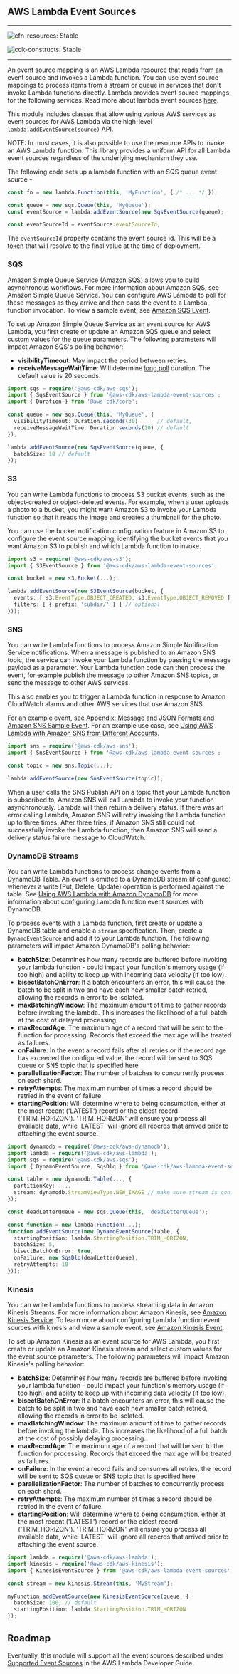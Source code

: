 ## AWS Lambda Event Sources
<!--BEGIN STABILITY BANNER-->

---

![cfn-resources: Stable](https://img.shields.io/badge/cfn--resources-stable-success.svg?style=for-the-badge)

![cdk-constructs: Stable](https://img.shields.io/badge/cdk--constructs-stable-success.svg?style=for-the-badge)

---
<!--END STABILITY BANNER-->

An event source mapping is an AWS Lambda resource that reads from an event source and invokes a Lambda function.
You can use event source mappings to process items from a stream or queue in services that don't invoke Lambda
functions directly. Lambda provides event source mappings for the following services. Read more about lambda
event sources [here](https://docs.aws.amazon.com/lambda/latest/dg/invocation-eventsourcemapping.html).

This module includes classes that allow using various AWS services as event
sources for AWS Lambda via the high-level `lambda.addEventSource(source)` API.

NOTE: In most cases, it is also possible to use the resource APIs to invoke an
AWS Lambda function. This library provides a uniform API for all Lambda event
sources regardless of the underlying mechanism they use.

The following code sets up a lambda function with an SQS queue event source -

```ts
const fn = new lambda.Function(this, 'MyFunction', { /* ... */ });

const queue = new sqs.Queue(this, 'MyQueue');
const eventSource = lambda.addEventSource(new SqsEventSource(queue);

const eventSourceId = eventSource.eventSourceId;
```

The `eventSourceId` property contains the event source id. This will be a
[token](https://docs.aws.amazon.com/cdk/latest/guide/tokens.html) that will resolve to the final value at the time of
deployment.

### SQS

Amazon Simple Queue Service (Amazon SQS) allows you to build asynchronous
workflows. For more information about Amazon SQS, see Amazon Simple Queue
Service. You can configure AWS Lambda to poll for these messages as they arrive
and then pass the event to a Lambda function invocation. To view a sample event,
see [Amazon SQS Event](https://docs.aws.amazon.com/lambda/latest/dg/eventsources.html#eventsources-sqs).

To set up Amazon Simple Queue Service as an event source for AWS Lambda, you
first create or update an Amazon SQS queue and select custom values for the
queue parameters. The following parameters will impact Amazon SQS's polling
behavior:

* __visibilityTimeout__: May impact the period between retries.
* __receiveMessageWaitTime__: Will determine [long
  poll](https://docs.aws.amazon.com/AWSSimpleQueueService/latest/SQSDeveloperGuide/sqs-long-polling.html)
  duration. The default value is 20 seconds.

```ts
import sqs = require('@aws-cdk/aws-sqs');
import { SqsEventSource } from '@aws-cdk/aws-lambda-event-sources';
import { Duration } from '@aws-cdk/core';

const queue = new sqs.Queue(this, 'MyQueue', {
  visibilityTimeout: Duration.seconds(30)      // default,
  receiveMessageWaitTime: Duration.seconds(20) // default
});

lambda.addEventSource(new SqsEventSource(queue, {
  batchSize: 10 // default
});
```

### S3

You can write Lambda functions to process S3 bucket events, such as the
object-created or object-deleted events. For example, when a user uploads a
photo to a bucket, you might want Amazon S3 to invoke your Lambda function so
that it reads the image and creates a thumbnail for the photo.

You can use the bucket notification configuration feature in Amazon S3 to
configure the event source mapping, identifying the bucket events that you want
Amazon S3 to publish and which Lambda function to invoke.

```ts
import s3 = require('@aws-cdk/aws-s3');
import { S3EventSource } from '@aws-cdk/aws-lambda-event-sources';

const bucket = new s3.Bucket(...);

lambda.addEventSource(new S3EventSource(bucket, {
  events: [ s3.EventType.OBJECT_CREATED, s3.EventType.OBJECT_REMOVED ],
  filters: [ { prefix: 'subdir/' } ] // optional
}));
```

### SNS

You can write Lambda functions to process Amazon Simple Notification Service
notifications. When a message is published to an Amazon SNS topic, the service
can invoke your Lambda function by passing the message payload as a parameter.
Your Lambda function code can then process the event, for example publish the
message to other Amazon SNS topics, or send the message to other AWS services.

This also enables you to trigger a Lambda function in response to Amazon
CloudWatch alarms and other AWS services that use Amazon SNS.

For an example event, see [Appendix: Message and JSON
Formats](https://docs.aws.amazon.com/sns/latest/dg/json-formats.html) and
[Amazon SNS Sample
Event](https://docs.aws.amazon.com/lambda/latest/dg/eventsources.html#eventsources-sns).
For an example use case, see [Using AWS Lambda with Amazon SNS from Different
Accounts](https://docs.aws.amazon.com/lambda/latest/dg/with-sns.html).

```ts
import sns = require('@aws-cdk/aws-sns');
import { SnsEventSource } from '@aws-cdk/aws-lambda-event-sources';

const topic = new sns.Topic(...);

lambda.addEventSource(new SnsEventSource(topic));
```

When a user calls the SNS Publish API on a topic that your Lambda function is
subscribed to, Amazon SNS will call Lambda to invoke your function
asynchronously. Lambda will then return a delivery status. If there was an error
calling Lambda, Amazon SNS will retry invoking the Lambda function up to three
times. After three tries, if Amazon SNS still could not successfully invoke the
Lambda function, then Amazon SNS will send a delivery status failure message to
CloudWatch.

### DynamoDB Streams

You can write Lambda functions to process change events from a DynamoDB Table. An event is emitted to a DynamoDB stream (if configured) whenever a write (Put, Delete, Update)
operation is performed against the table. See [Using AWS Lambda with Amazon DynamoDB](https://docs.aws.amazon.com/lambda/latest/dg/with-ddb.html) for more information about configuring Lambda function event sources with DynamoDB.

To process events with a Lambda function, first create or update a DynamoDB table and enable a `stream` specification. Then, create a `DynamoEventSource`
and add it to your Lambda function. The following parameters will impact Amazon DynamoDB's polling behavior:

* __batchSize__: Determines how many records are buffered before invoking your lambda function - could impact your function's memory usage (if too high) and ability to keep up with incoming data velocity (if too low).
* __bisectBatchOnError__: If a batch encounters an error, this will cause the batch to be split in two and have each new smaller batch retried, allowing the records in error to be isolated.
* __maxBatchingWindow__: The maximum amount of time to gather records before invoking the lambda. This increases the likelihood of a full batch at the cost of delayed processing.
* __maxRecordAge__: The maximum age of a record that will be sent to the function for processing. Records that exceed the max age will be treated as failures.
* __onFailure__: In the event a record fails after all retries or if the record age has exceeded the configured value, the record will be sent to SQS queue or SNS topic that is specified here
* __parallelizationFactor__: The number of batches to concurrently process on each shard.
* __retryAttempts__: The maximum number of times a record should be retried in the event of failure.
* __startingPosition__: Will determine where to being consumption, either at the most recent ('LATEST') record or the oldest record ('TRIM_HORIZON'). 'TRIM_HORIZON' will ensure you process all available data, while 'LATEST' will ignore all reocrds that arrived prior to attaching the event source.

```ts
import dynamodb = require('@aws-cdk/aws-dynamodb');
import lambda = require('@aws-cdk/aws-lambda');
import sqs = require('@aws-cdk/aws-sqs');
import { DynamoEventSource, SqsDlq } from '@aws-cdk/aws-lambda-event-sources';

const table = new dynamodb.Table(..., {
  partitionKey: ...,
  stream: dynamodb.StreamViewType.NEW_IMAGE // make sure stream is configured
});

const deadLetterQueue = new sqs.Queue(this, 'deadLetterQueue');

const function = new lambda.Function(...);
function.addEventSource(new DynamoEventSource(table, {
  startingPosition: lambda.StartingPosition.TRIM_HORIZON,
  batchSize: 5,
  bisectBatchOnError: true,
  onFailure: new SqsDlq(deadLetterQueue),
  retryAttempts: 10
}));
```

### Kinesis

You can write Lambda functions to process streaming data in Amazon Kinesis Streams. For more information about Amazon Kinesis, see [Amazon Kinesis
Service](https://aws.amazon.com/kinesis/data-streams/). To learn more about configuring Lambda function event sources with kinesis and view a sample event,
see [Amazon Kinesis Event](https://docs.aws.amazon.com/lambda/latest/dg/with-kinesis.html).

To set up Amazon Kinesis as an event source for AWS Lambda, you
first create or update an Amazon Kinesis stream and select custom values for the
event source parameters. The following parameters will impact Amazon Kinesis's polling
behavior:

* __batchSize__: Determines how many records are buffered before invoking your lambda function - could impact your function's memory usage (if too high) and ability to keep up with incoming data velocity (if too low).
* __bisectBatchOnError__: If a batch encounters an error, this will cause the batch to be split in two and have each new smaller batch retried, allowing the records in error to be isolated.
* __maxBatchingWindow__: The maximum amount of time to gather records before invoking the lambda. This increases the likelihood of a full batch at the cost of possibly delaying processing.
* __maxRecordAge__: The maximum age of a record that will be sent to the function for processing. Records that exceed the max age will be treated as failures.
* __onFailure__: In the event a record fails and consumes all retries, the record will be sent to SQS queue or SNS topic that is specified here
* __parallelizationFactor__: The number of batches to concurrently process on each shard.
* __retryAttempts__: The maximum number of times a record should be retried in the event of failure.
* __startingPosition__: Will determine where to being consumption, either at the most recent ('LATEST') record or the oldest record ('TRIM_HORIZON'). 'TRIM_HORIZON' will ensure you process all available data, while 'LATEST' will ignore all reocrds that arrived prior to attaching the event source.

```ts
import lambda = require('@aws-cdk/aws-lambda');
import kinesis = require('@aws-cdk/aws-kinesis');
import { KinesisEventSource } from '@aws-cdk/aws-lambda-event-sources';

const stream = new kinesis.Stream(this, 'MyStream');

myFunction.addEventSource(new KinesisEventSource(queue, {
  batchSize: 100, // default
  startingPosition: lambda.StartingPosition.TRIM_HORIZON
});
```

## Roadmap

Eventually, this module will support all the event sources described under
[Supported Event
Sources](https://docs.aws.amazon.com/lambda/latest/dg/invoking-lambda-function.html)
in the AWS Lambda Developer Guide.
